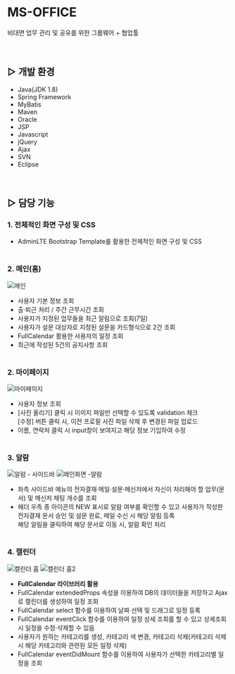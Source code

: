 # MS-OFFICE
비대면 업무 관리 및 공유를 위한 그룹웨어 + 협업툴
<br><br><br>

## ▷ 개발 환경
- Java(JDK 1.8)
- Spring Framework
- MyBatis
- Maven
- Oracle
- JSP
- Javascript
- jQuery
- Ajax
- SVN
- Eclipse
<br><br><br>

## ▷ 담당 기능
### 1. 전체적인 화면 구성 및 CSS
- AdminLTE Bootstrap Template를 활용한 전체적인 화면 구성 및 CSS
<br><br>

### 2. 메인(홈)
![메인](https://user-images.githubusercontent.com/80368534/140640140-b5c3528d-6b7b-42a6-b9c8-c36e3f6a4c3a.PNG)
- 사용자 기본 정보 조회
- 출·퇴근 처리 / 주간 근무시간 조회
- 사용자가 지정된 업무들을 최근 알림으로 조회(7일)
- 사용자가 설문 대상자로 지정된 설문을 카드형식으로 2건 조회
- FullCalendar 활용한 사용자의 일정 조회
- 최근에 작성된 5건의 공지사항 조회
<br><br>

### 2. 마이페이지
![마이페이지](https://user-images.githubusercontent.com/80368534/140640180-38663a4a-58b6-445b-9393-b56d87a16104.PNG)
- 사용자 정보 조회
- [사진 올리기] 클릭 시 이미지 파일만 선택할 수 있도록 validation 체크<br>
  [수정] 버튼 클릭 시, 이전 프로필 사진 파일 삭제 후 변경된 파일 업로드
- 이름, 연락처 클릭 시 input창이 보여지고 해당 정보 기입하여 수정
<br><br>

### 3. 알람
![알람 - 사이드바](https://user-images.githubusercontent.com/80368534/140640444-42bfd20b-4d99-46fc-920d-638d9e1b5aae.png)
![메인화면 -알람](https://user-images.githubusercontent.com/80368534/140640338-183717a0-9f49-402c-82f6-860f2bd3d31a.PNG)
- 좌측 사이드바 메뉴의 전자결재·메일·설문·메신저에서 자신이 처리해야 할 업무(문서) 및 메신저 채팅 개수를 조회
- 헤더 우측 종 아이콘의 NEW 표시로 알람 여부를 확인할 수 있고 사용자가 작성한 전자결재 문서 승인 및 설문 완료, 메일 수신 시 해당 알림 등록<br>
  해당 알림을 클릭하여 해당 문서로 이동 시, 알람 확인 처리
<br><br>

### 4. 캘린더
![캘린더 홈](https://user-images.githubusercontent.com/80368534/140640522-191b1206-ee82-4448-aa23-2dc03d461222.PNG)
![캘린더 홈2](https://user-images.githubusercontent.com/80368534/140640653-0c0c49f0-6ded-4b17-a03d-cdd7131e4a27.PNG)
- <strong>FullCalendar 라이브러리 활용</strong>
- FullCalendar extendedProps 속성을 이용하여 DB의 데이터들을 저장하고 Ajax로 캘린더를 생성하여 일정 조회
- FullCalendar select 함수를 이용하여 날짜 선택 및 드래그로 일정 등록
- FullCalendar eventClick 함수를 이용하여 일정 상세 조회를 할 수 있고 상세조회 시 일정을 수정·삭제할 수 있음
- 사용자가 원하는 카테고리를 생성, 카테고리 색 변경, 카테고리 삭제(카테고리 삭제 시 해당 카테고리와 관련된 모든 일정 삭제)
- FullCalendar eventDidMount 함수를 이용하여 사용자가 선택한 카테고리별 일정을 조회


